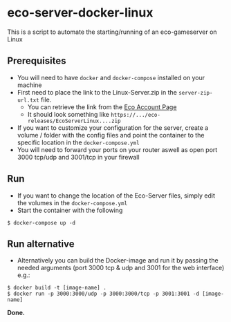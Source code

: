 # eco-server-docker-linux
This is a script to automate the starting/running of an eco-gameserver on Linux

## Prerequisites
- You will need to have `docker` and `docker-compose` installed on your machine 
- First need to place the link to the Linux-Server.zip in the `server-zip-url.txt` file.
  - You can retrieve the link from the [Eco Account Page](https://play.eco/account)
  - It should look something like `https://.../eco-releases/EcoServerLinux....zip`
- If you want to customize your configuration for the server, create a volume / folder with the config files and point the container to the specific location in the `docker-compose.yml`
- You will need to forward your ports on your router aswell as open port 3000 tcp/udp and 3001/tcp in your firewall
  
## Run
- If you want to change the location of the Eco-Server files, simply edit the volumes in the `docker-compose.yml`
- Start the container with the following

```
$ docker-compose up -d
```

## Run alternative
- Alternatively you can build the Docker-image and run it by passing the needed arguments (port 3000 tcp & udp and 3001 for the web interface) e.g.:
```
$ docker build -t [image-name] .
$ docker run -p 3000:3000/udp -p 3000:3000/tcp -p 3001:3001 -d [image-name]
```

**Done.**
